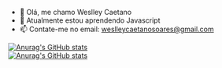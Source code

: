 - 👋 Olá, me chamo Weslley Caetano
- 🌱 Atualmente estou aprendendo Javascript
- 📫 Contate-me no email: weslleycaetanosoares@gmail.com
<div>
<a href="https://github.com/wescaetano">
          
![Anurag's GitHub stats](https://github-readme-stats.vercel.app/api?username=wescaetano&theme=gotham&show_icons=true)          
![Anurag's GitHub stats](https://github-readme-stats.vercel.app/api/top-langs/?username=wescaetano&theme=gotham&show_icons=true)
</div>
          
